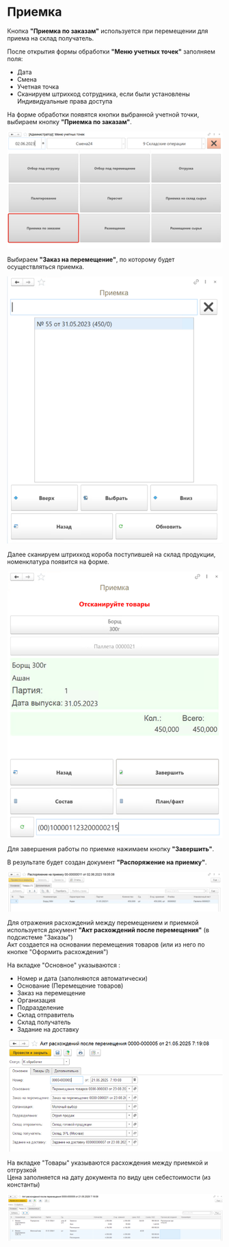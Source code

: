 # Приемка

Кнопка **"Приемка по заказам"** используется при перемещении для приема на склад получатель.

После открытия формы обработки **"Меню учетных точек"** заполняем поля:

- Дата
- Смена
- Учетная точка
- Сканируем штрихкод сотрудника, если были установлены Индивидуальные права доступа

На форме обработки появятся кнопки выбранной учетной точки, выбираем кнопку **"Приемка по заказам"**.

[![1][1]][1]

Выбираем **"Заказ на перемещение"**, по которому будет осуществляться приемка.

[![2][2]][2]

Далее сканируем штрихкод короба поступившей на склад продукции, номенклатура появится на форме.

[![3][3]][3]

Для завершения работы по приемке нажимаем кнопку **"Завершить"**.

В результате будет создан документ **"Распоряжение на приемку"**. 

[![4][4]][4]

Для отражения расхождений между перемещением и приемкой используется документ **"Акт расхождений после перемещения"** (в подсистеме "Заказы")  
Акт создается на основании перемещения товаров (или из него по кнопке "Оформить расхождения")

На вкладке "Основное" указываются : 
- Номер и дата (заполняются автоматически)
- Основание (Перемещение товаров)
- Заказ на перемещение
- Организация
- Подразделение
- Склад отправитель
- Склад получатель
- Задание на доставку

![5]

На вкладке "Товары" указываются расхождения между приемкой и отгрузкой  
Цена заполняется на дату документа по виду цен себестоимости (из константы)

![6]

[1]: Acceptance.assets/1.png
[2]: Acceptance.assets/2.png
[3]: Acceptance.assets/3.png
[4]: Acceptance.assets/4.png
[5]: Acceptance.assets/5.png
[6]: Acceptance.assets/6.png

